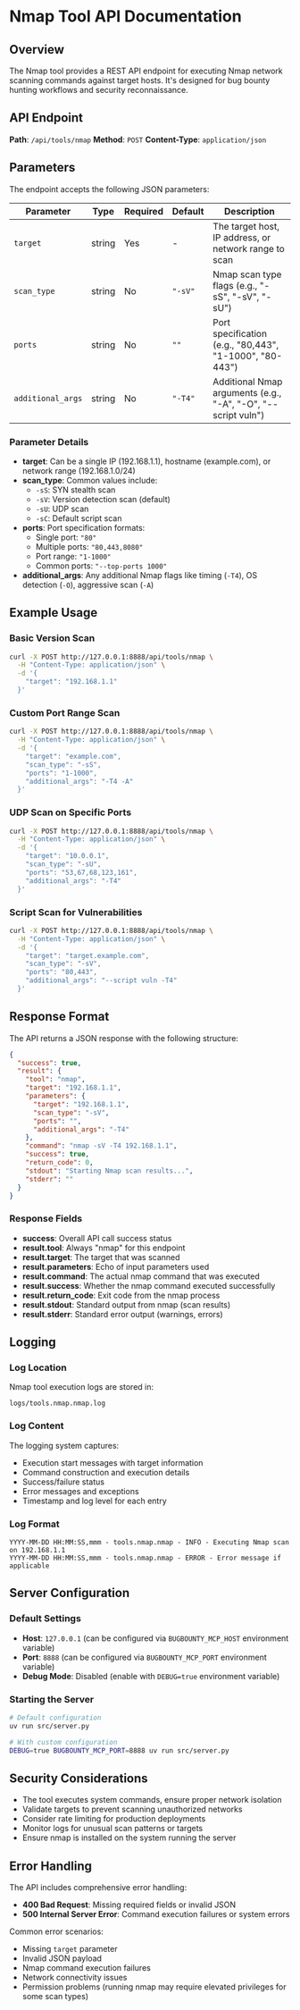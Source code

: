 # Nmap Tool API Documentation

## Overview

The Nmap tool provides a REST API endpoint for executing Nmap network scanning commands against target hosts. It's designed for bug bounty hunting workflows and security reconnaissance.

## API Endpoint

**Path**: `/api/tools/nmap`
**Method**: `POST`
**Content-Type**: `application/json`

## Parameters

The endpoint accepts the following JSON parameters:

| Parameter | Type | Required | Default | Description |
|-----------|------|----------|---------|-------------|
| `target` | string | Yes | - | The target host, IP address, or network range to scan |
| `scan_type` | string | No | `"-sV"` | Nmap scan type flags (e.g., "-sS", "-sV", "-sU") |
| `ports` | string | No | `""` | Port specification (e.g., "80,443", "1-1000", "80-443") |
| `additional_args` | string | No | `"-T4"` | Additional Nmap arguments (e.g., "-A", "-O", "--script vuln") |

### Parameter Details

- **target**: Can be a single IP (192.168.1.1), hostname (example.com), or network range (192.168.1.0/24)
- **scan_type**: Common values include:
  - `-sS`: SYN stealth scan
  - `-sV`: Version detection scan (default)
  - `-sU`: UDP scan
  - `-sC`: Default script scan
- **ports**: Port specification formats:
  - Single port: `"80"`
  - Multiple ports: `"80,443,8080"`
  - Port range: `"1-1000"`
  - Common ports: `"--top-ports 1000"`
- **additional_args**: Any additional Nmap flags like timing (`-T4`), OS detection (`-O`), aggressive scan (`-A`)

## Example Usage

### Basic Version Scan

```bash
curl -X POST http://127.0.0.1:8888/api/tools/nmap \
  -H "Content-Type: application/json" \
  -d '{
    "target": "192.168.1.1"
  }'
```

### Custom Port Range Scan

```bash
curl -X POST http://127.0.0.1:8888/api/tools/nmap \
  -H "Content-Type: application/json" \
  -d '{
    "target": "example.com",
    "scan_type": "-sS",
    "ports": "1-1000",
    "additional_args": "-T4 -A"
  }'
```

### UDP Scan on Specific Ports

```bash
curl -X POST http://127.0.0.1:8888/api/tools/nmap \
  -H "Content-Type: application/json" \
  -d '{
    "target": "10.0.0.1",
    "scan_type": "-sU",
    "ports": "53,67,68,123,161",
    "additional_args": "-T4"
  }'
```

### Script Scan for Vulnerabilities

```bash
curl -X POST http://127.0.0.1:8888/api/tools/nmap \
  -H "Content-Type: application/json" \
  -d '{
    "target": "target.example.com",
    "scan_type": "-sV",
    "ports": "80,443",
    "additional_args": "--script vuln -T4"
  }'
```

## Response Format

The API returns a JSON response with the following structure:

```json
{
  "success": true,
  "result": {
    "tool": "nmap",
    "target": "192.168.1.1",
    "parameters": {
      "target": "192.168.1.1",
      "scan_type": "-sV",
      "ports": "",
      "additional_args": "-T4"
    },
    "command": "nmap -sV -T4 192.168.1.1",
    "success": true,
    "return_code": 0,
    "stdout": "Starting Nmap scan results...",
    "stderr": ""
  }
}
```

### Response Fields

- **success**: Overall API call success status
- **result.tool**: Always "nmap" for this endpoint
- **result.target**: The target that was scanned
- **result.parameters**: Echo of input parameters used
- **result.command**: The actual nmap command that was executed
- **result.success**: Whether the nmap command executed successfully
- **result.return_code**: Exit code from the nmap process
- **result.stdout**: Standard output from nmap (scan results)
- **result.stderr**: Standard error output (warnings, errors)

## Logging

### Log Location

Nmap tool execution logs are stored in:
```
logs/tools.nmap.nmap.log
```

### Log Content

The logging system captures:
- Execution start messages with target information
- Command construction and execution details
- Success/failure status
- Error messages and exceptions
- Timestamp and log level for each entry

### Log Format

```
YYYY-MM-DD HH:MM:SS,mmm - tools.nmap.nmap - INFO - Executing Nmap scan on 192.168.1.1
YYYY-MM-DD HH:MM:SS,mmm - tools.nmap.nmap - ERROR - Error message if applicable
```

## Server Configuration

### Default Settings

- **Host**: `127.0.0.1` (can be configured via `BUGBOUNTY_MCP_HOST` environment variable)
- **Port**: `8888` (can be configured via `BUGBOUNTY_MCP_PORT` environment variable)
- **Debug Mode**: Disabled (enable with `DEBUG=true` environment variable)

### Starting the Server

```bash
# Default configuration
uv run src/server.py

# With custom configuration
DEBUG=true BUGBOUNTY_MCP_PORT=8888 uv run src/server.py
```

## Security Considerations

- The tool executes system commands, ensure proper network isolation
- Validate targets to prevent scanning unauthorized networks
- Consider rate limiting for production deployments
- Monitor logs for unusual scan patterns or targets
- Ensure nmap is installed on the system running the server

## Error Handling

The API includes comprehensive error handling:

- **400 Bad Request**: Missing required fields or invalid JSON
- **500 Internal Server Error**: Command execution failures or system errors

Common error scenarios:
- Missing `target` parameter
- Invalid JSON payload
- Nmap command execution failures
- Network connectivity issues
- Permission problems (running nmap may require elevated privileges for some scan types)
